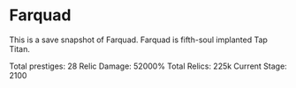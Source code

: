 Farquad
===
This is a save snapshot of Farquad. Farquad is fifth-soul implanted Tap Titan. 

Total prestiges: 28
Relic Damage: 52000%
Total Relics: 225k
Current Stage: 2100
